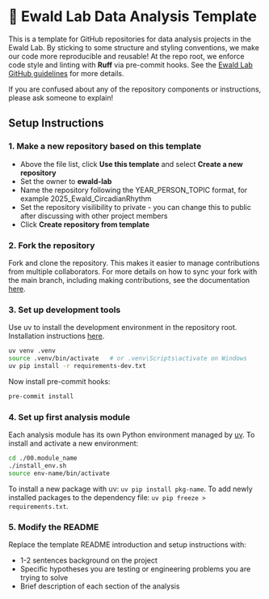 # 🧪 Ewald Lab Data Analysis Template
This is a template for GitHub repositories for data analysis projects in the Ewald Lab. By sticking to some structure and styling conventions, we make our code more reproducible and reusable! At the repo root, we enforce code style and linting with **Ruff** via pre-commit hooks. See the [Ewald Lab GitHub guidelines](https://ewaldlab.org/handbook/site/git-repo/) for more details.

If you are confused about any of the repository components or instructions, please ask someone to explain!

## Setup Instructions

### 1. Make a new repository based on this template
- Above the file list, click **Use this template** and select **Create a new repository**
- Set the owner to **ewald-lab**
- Name the repository following the YEAR_PERSON_TOPIC format, for example 2025_Ewald_CircadianRhythm
- Set the repository visilibility to private - you can change this to public after discussing with other project members
- Click **Create repository from template**

### 2. Fork the repository
Fork and clone the repository. This makes it easier to manage contributions from multiple collaborators. For more details on how to sync your fork with the main branch, including making contributions, see the documentation [here](https://docs.github.com/en/pull-requests/collaborating-with-pull-requests/working-with-forks/fork-a-repo). 

### 3. Set up development tools
Use uv to install the development environment in the repository root. Installation instructions [here](https://docs.astral.sh/uv/getting-started/installation/).

```bash
uv venv .venv
source .venv/bin/activate   # or .venv\Scripts\activate on Windows
uv pip install -r requirements-dev.txt
```
Now install pre-commit hooks:
```bash
pre-commit install
```

### 4. Set up first analysis module
Each analysis module has its own Python environment managed by [uv](https://github.com/astral-sh/uv). To install and activate a new environment:

```bash
cd ./00.module_name
./install_env.sh
source env-name/bin/activate
```
To install a new package with uv: `uv pip install pkg-name`. To add newly installed packages to the dependency file: `uv pip freeze > requirements.txt`.

### 5. Modify the README
Replace the template README introduction and setup instructions with:
- 1-2 sentences background on the project
- Specific hypotheses you are testing or engineering problems you are trying to solve
- Brief description of each section of the analysis






